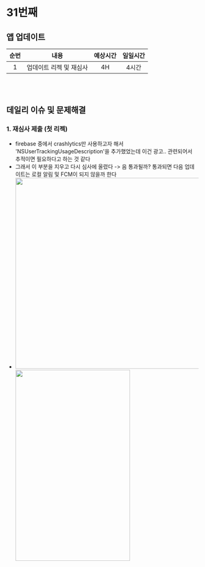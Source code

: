 # 31번째
## 앱 업데이트 
|순번|내용|예상시간|일일시간
|:---:|:-----:|:-------:|:-------:
|1|업데이트 리젝 및 재심사 | 4H | 4시간


</br></br>
## 데일리 이슈 및 문제해결
### 1. 재심사 제출 (첫 리젝)
  - firebase 중에서 crashlytics만 사용하고자 해서 'NSUserTrackingUsageDescription'을 추가했었는데 이건 광고.. 관련되어서 추적이면 필요하다고 하는 것 같다
  - 그래서 이 부분을 지우고 다시 심사에 올렸다 -> 음 통과될까? 통과되면 다음 업데이트는 로컬 알림 및 FCM이 되지 않을까 한다
  - <img src="https://user-images.githubusercontent.com/80211277/146673162-3ec0b502-87c2-4639-a28a-12277994409c.png" width="600" height = "500"><img src="https://user-images.githubusercontent.com/80211277/146673182-2481b067-cee0-4738-af3a-1db7435b9f87.PNG" width="300" height = "500">
